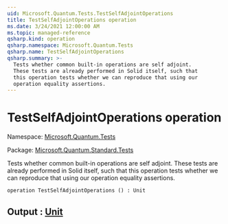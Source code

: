 ```yaml
---
uid: Microsoft.Quantum.Tests.TestSelfAdjointOperations
title: TestSelfAdjointOperations operation
ms.date: 3/24/2021 12:00:00 AM
ms.topic: managed-reference
qsharp.kind: operation
qsharp.namespace: Microsoft.Quantum.Tests
qsharp.name: TestSelfAdjointOperations
qsharp.summary: >-
  Tests whether common built-in operations are self adjoint.
  These tests are already performed in Solid itself, such that
  this operation tests whether we can reproduce that using our
  operation equality assertions.
---
```


# TestSelfAdjointOperations operation

Namespace: [Microsoft.Quantum.Tests](xref:Microsoft.Quantum.Tests)

Package: [Microsoft.Quantum.Standard.Tests](https://nuget.org/packages/Microsoft.Quantum.Standard.Tests)


Tests whether common built-in operations are self adjoint.These tests are already performed in Solid itself, such thatthis operation tests whether we can reproduce that using ouroperation equality assertions.

```qsharp
operation TestSelfAdjointOperations () : Unit
```


## Output : [Unit](xref:microsoft.quantum.lang-ref.unit)

